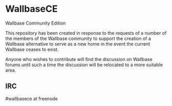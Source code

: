 WallbaseCE
==========

Wallbase Community Edition

This repository has been created in response to the requests of a number of the members of the Wallbase community 
to support the creation of a Wallbase alternative to serve as a new home in the event the current Wallbase ceases
to exist.

Anyone who wishes to contribute will find the discussion on Wallbase forums until such a time the discussion will
be relocated to a more suitable area.

## IRC

\#wallbasece at freenode